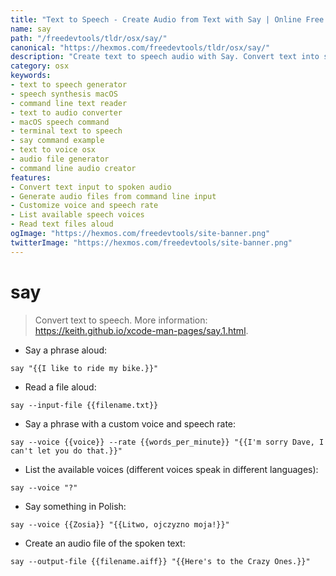 ```yaml
---
title: "Text to Speech - Create Audio from Text with Say | Online Free DevTools by Hexmos"
name: say
path: "/freedevtools/tldr/osx/say/"
canonical: "https://hexmos.com/freedevtools/tldr/osx/say/"
description: "Create text to speech audio with Say. Convert text into spoken audio files on macOS using the command line. Free online tool, no registration required."
category: osx
keywords:
- text to speech generator
- speech synthesis macOS
- command line text reader
- text to audio converter
- macOS speech command
- terminal text to speech
- say command example
- text to voice osx
- audio file generator
- command line audio creator
features:
- Convert text input to spoken audio
- Generate audio files from command line input
- Customize voice and speech rate
- List available speech voices
- Read text files aloud
ogImage: "https://hexmos.com/freedevtools/site-banner.png"
twitterImage: "https://hexmos.com/freedevtools/site-banner.png"
---
```


# say

> Convert text to speech.
> More information: <https://keith.github.io/xcode-man-pages/say.1.html>.

- Say a phrase aloud:

`say "{{I like to ride my bike.}}"`

- Read a file aloud:

`say --input-file {{filename.txt}}`

- Say a phrase with a custom voice and speech rate:

`say --voice {{voice}} --rate {{words_per_minute}} "{{I'm sorry Dave, I can't let you do that.}}"`

- List the available voices (different voices speak in different languages):

`say --voice "?"`

- Say something in Polish:

`say --voice {{Zosia}} "{{Litwo, ojczyzno moja!}}"`

- Create an audio file of the spoken text:

`say --output-file {{filename.aiff}} "{{Here's to the Crazy Ones.}}"`
